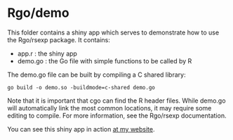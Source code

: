 # Rgo/demo

This folder contains a shiny app which serves to demonstrate how to use the Rgo/rsexp package. It contains:

- app.r : the shiny app
- demo.go : the Go file with simple functions to be called by R

The demo.go file can be built by compiling a C shared library:

```
go build -o demo.so -buildmode=c-shared demo.go
```

Note that it is important that cgo can find the R header files. While demo.go will automatically link the most common locations, it may require some editing to compile. For more information, see the Rgo/rsexp documentation.

You can see this shiny app in action [at my website](https://overthinkDCIscores.com/interactive/RgoDemo).

